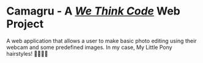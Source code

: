 # Camagru - A [*We Think Code*](http://www.wethinkcode.co.za/) Web Project

 A web application that allows a user to make basic photo editing using their webcam and some predefined images.
 In my case, My Little Pony hairstyles! 🦄🐎🐴💇
